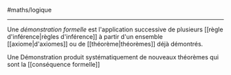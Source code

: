 #maths/logique

---
Une _démonstration formelle_ est l'application successive de plusieurs [[règle d'inférence|règles d'inférence]] à partir d'un ensemble [[axiome|d'axiomes]] ou de [[théorème|théorèmes]] déjà démontrés.

Une Démonstration produit systématiquement de nouveaux théorèmes qui sont la [[conséquence formelle]]
